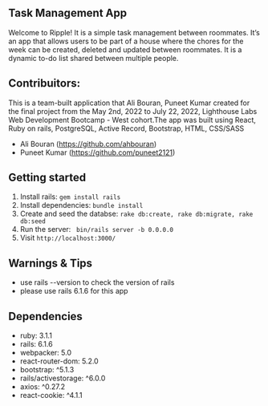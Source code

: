 ## Task Management App

Welcome to Ripple! It is a simple task management between roommates. It’s an app that allows users to be part of a house where the chores for the week can be created, deleted and updated between roommates. It is a dynamic to-do list shared between multiple people. 

## Contribuitors:

This is a team-built application that Ali Bouran, Puneet Kumar created for the final project from the May 2nd, 2022 to July 22, 2022, Lighthouse Labs Web Development Bootcamp - West cohort.The app was built using React, Ruby on rails, PostgreSQL, Active Record, Bootstrap, HTML, CSS/SASS
- Ali Bouran (https://github.com/ahbouran)
- Puneet Kumar (https://github.com/puneet2121)


## Getting started
1. Install rails: `gem install rails`
2. Install dependencies: `bundle install`
3. Create and seed the databse: `rake db:create, rake db:migrate, rake db:seed `
4. Run the server: ` bin/rails server -b 0.0.0.0`
5.  Visit `http://localhost:3000/`

## Warnings & Tips
- use rails --version to check the version of rails
- please use rails 6.1.6 for this app

## Dependencies
- ruby: 3.1.1
- rails: 6.1.6
- webpacker: 5.0
- react-router-dom: 5.2.0
- bootstrap: ^5.1.3
- rails/activestorage: ^6.0.0
- axios: ^0.27.2
- react-cookie: ^4.1.1

